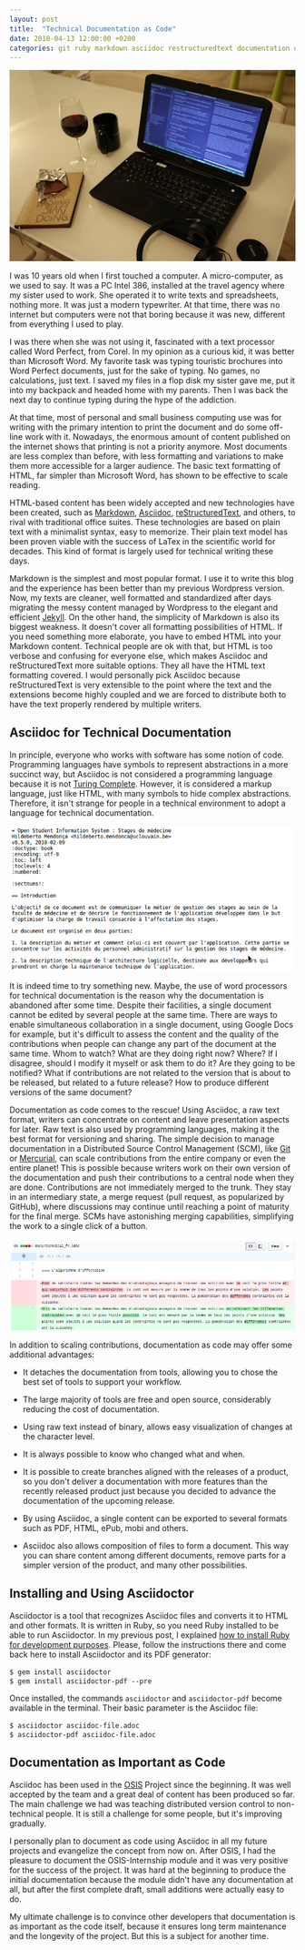 ```yaml
---
layout: post
title:  "Technical Documentation as Code"
date: 2018-04-13 12:00:00 +0200
categories: git ruby markdown asciidoc restructuredtext documentation osis
---
```


![GitHub Merge](/images/posts/documentation-as-code-writing-blog.png)

I was 10 years old when I first touched a computer. A micro-computer, as we used to say. It was a PC Intel 386, installed at the travel agency where my sister used to work. She operated it to write texts and spreadsheets, nothing more. It was just a modern typewriter. At that time, there was no internet but computers were not that boring because it was new, different from everything I used to play.

<!-- more -->

I was there when she was not using it, fascinated with a text processor called Word Perfect, from Corel. In my opinion as a curious kid, it was better than Microsoft Word. My favorite task was typing touristic brochures into Word Perfect documents, just for the sake of typing. No games, no calculations, just text. I saved my files in a flop disk my sister gave me, put it into my backpack and headed home with my parents. Then I was back the next day to continue typing during the hype of the addiction.

At that time, most of personal and small business computing use was for writing with the primary intention to print the document and do some off-line work with it. Nowadays, the enormous amount of content published on the internet shows that printing is not a priority anymore. Most documents are less complex than before, with less formatting and variations to make them more accessible for a larger audience. The basic text formatting of HTML, far simpler than Microsoft Word, has shown to be effective to scale reading.

HTML-based content has been widely accepted and new technologies have been created, such as [Markdown], [Asciidoc], [reStructuredText], and others, to rival with traditional office suites. These technologies are based on plain text with a minimalist syntax, easy to memorize. Their plain text model has been proven viable with the success of LaTex in the scientific world for decades. This kind of format is largely used for technical writing these days.

Markdown is the simplest and most popular format. I use it to write this blog and the experience has been better than my previous Wordpress version. Now, my texts are cleaner, well formatted and standardized after days migrating the messy content managed by Wordpress to the elegant and efficient [Jekyll]. On the other hand, the simplicity of Markdown is also its biggest weakness. It doesn't cover all formatting possibilities of HTML. If you need something more elaborate, you have to embed HTML into your Markdown content. Technical people are ok with that, but HTML is too verbose and confusing for everyone else, which makes Asciidoc and reStructuredText more suitable options. They all have the HTML text formatting covered. I would personally pick Asciidoc because reStructuredText is very extensible to the point where the text and the extensions become highly coupled and we are forced to distribute both to have the text properly rendered by multiple writers.

## Asciidoc for Technical Documentation

In principle, everyone who works with software has some notion of code. Programming languages have symbols to represent abstractions in a more succinct way, but Asciidoc is not considered a programming language because it is not [Turing Complete][turing-complete]. However, it is considered a markup language, just like HTML, with many symbols to hide complex abstractions. Therefore, it isn't strange for people in a technical environment to adopt a language for technical documentation.

![GitHub Merge](/images/posts/documentation-as-code-asciidoc.png)

It is indeed time to try something new. Maybe, the use of word processors for technical documentation is the reason why the documentation is abandoned after some time. Despite their facilities, a single document cannot be edited by several people at the same time. There are ways to enable simultaneous collaboration in a single document, using Google Docs for example, but it's difficult to assess the content and the quality of the contributions when people can change any part of the document at the same time. Whom to watch? What are they doing right now? Where? If I disagree, should I modify it myself or ask them to do it? Are they going to be notified? What if contributions are not related to the version that is about to be released, but related to a future release? How to produce different versions of the same document?

Documentation as code comes to the rescue! Using Asciidoc, a raw text format, writers can concentrate on content and leave presentation aspects for later. Raw text is also used by programming languages, making it the best format for versioning and sharing. The simple decision to manage documentation in a Distributed Source Control Management (SCM), like [Git] or [Mercurial], can scale contributions from the entire company or even the entire planet! This is possible because writers work on their own version of the documentation and push their contributions to a central node when they are done. Contributions are not immediately merged to the trunk. They stay in an intermediary state, a merge request (pull request, as popularized by GitHub), where discussions may continue until reaching a point of maturity for the final merge. SCMs have astonishing merging capabilities, simplifying the work to a single click of a button.

![GitHub Merge](/images/posts/documentation-as-code-git-merge.png)

In addition to scaling contributions, documentation as code may offer some additional advantages:

 * It detaches the documentation from tools, allowing you to chose the best set of tools to support your workflow.

 * The large majority of tools are free and open source, considerably reducing the cost of documentation.

 * Using raw text instead of binary, allows easy visualization of changes at the character level.

 * It is always possible to know who changed what and when.

 * It is possible to create branches aligned with the releases of a product, so you don't deliver a documentation with more features than the recently released product just because you decided to advance the documentation of the upcoming release.

 * By using Asciidoc, a single content can be exported to several formats such as PDF, HTML, ePub, mobi and others.

 * Asciidoc also allows composition of files to form a document. This way you can share content among different documents, remove parts for a simpler version of the product, and many other possibilities.

## Installing and Using Asciidoctor

Asciidoctor is a tool that recognizes Asciidoc files and converts it to HTML and other formats. It is written in Ruby, so you need Ruby installed to be able to run Asciidoctor. In my previous post, I explained [how to install Ruby for development purposes][ruby-installation]. Please, follow the instructions there and come back here to install Asciidoctor and its PDF generator:

    $ gem install asciidoctor
    $ gem install asciidoctor-pdf --pre

Once installed, the commands `asciidoctor` and `asciidoctor-pdf` become available in the terminal. Their basic parameter is the Asciidoc file:

    $ asciidoctor asciidoc-file.adoc
    $ asciidoctor-pdf asciidoc-file.adoc

## Documentation as Important as Code

Asciidoc has been used in the [OSIS] Project since the beginning. It was well accepted by the team and a great deal of content has been produced so far. The main challenge we had was teaching distributed version control to non-technical people. It is still a challenge for some people, but it's improving gradually.

I personally plan to document as code using Asciidoc in all my future projects and evangelize the concept from now on. After OSIS, I had the pleasure to document the OSIS-Internship module and it was very positive for the success of the project. It was hard at the beginning to produce the initial documentation because the module didn't have any documentation at all, but after the first complete draft, small additions were actually easy to do.

My ultimate challenge is to convince other developers that documentation is as important as the code itself, because it ensures long term maintenance and the longevity of the project. But this is a subject for another time.

[Asciidoc]: http://asciidoc.org
[Git]: https://git-scm.com
[Jekyll]: http://www.hildeberto.com/2018/03/installing-using-jekyll-linux.html
[Markdown]: https://daringfireball.net/projects/markdown/
[Mercurial]: https://www.mercurial-scm.org
[OSIS]: https://github.com/uclouvain/osis
[reStructuredText]: http://docutils.sourceforge.net/rst.html
[ruby-installation]: http://www.hildeberto.com/2018/03/installing-using-jekyll-linux.html#installing-ruby-with-rbenv
[turing-complete]: https://en.wikipedia.org/wiki/Turing_completeness
